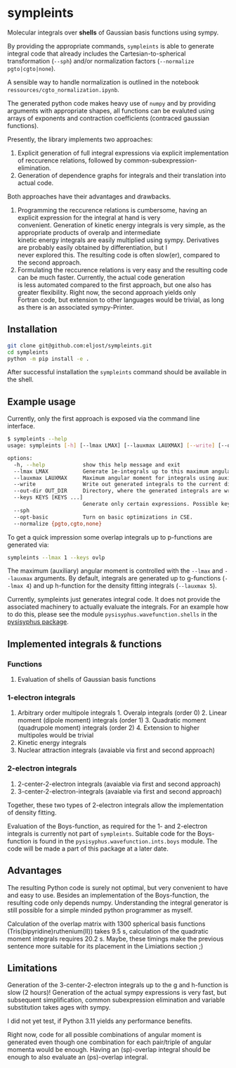 # sympleints
Molecular integrals over **shells** of Gaussian basis functions using sympy.

By providing the appropriate commands, `sympleints` is able to generate integral code that
already includes the Cartesian-to-spherical transformation (`--sph`) and/or normalization
factors (`--normalize pgto|cgto|none`).

A sensible way to handle normalization is outlined in the notebook
`ressources/cgto_normalization.ipynb`.

The generated python code makes heavy use of `numpy` and by providing arguments with appropriate
shapes, all functions can be evaluted using arrays of exponents and contraction coefficients
(contraced gaussian functions).

Presently, the library implements two approaches:

1. Explicit generation of full integral expressions via explicit implementation of reccurence
   relations, followed by common-subexpression-elimination.
2. Generation of dependence graphs for integrals and their translation into actual code.

Both approaches have their advantages and drawbacks.

1. Programming the reccurence relations is cumbersome, having an explicit expression for the integral at hand is very  
    convenient. Generation of kinetic energy integrals is very simple, as the appropriate products of overalp and intermediate  
    kinetic energy integrals are easily multiplied using sympy. Derivatives are probably easily obtained by differentiation, but I  
    never explored this. The resulting code is often slow(er), compared to the second approach.
2. Formulating the reccurence relations is very easy and the resulting code can be much faster. Currently, the actual code generation  
     is less automated compared to the first approach, but one also has greater flexibility. Right now, the second approach yields only  
     Fortran code, but extension to other languages would be trivial, as long as there is an associated sympy-Printer.

## Installation
```bash
git clone git@github.com:eljost/sympleints.git
cd sympleints
python -m pip install -e .
```

After successful installation the `sympleints` command should be available in the shell.

## Example usage

Currently, only the first approach is exposed via the command line interface.

```bash
$ sympleints --help
usage: sympleints [-h] [--lmax LMAX] [--lauxmax LAUXMAX] [--write] [--out-dir OUT_DIR] [--keys KEYS [KEYS ...]] [--sph] [--opt-basic] [--normalize {pgto,cgto,none}]

options:
  -h, --help            show this help message and exit
  --lmax LMAX           Generate 1e-integrals up to this maximum angular momentum.
  --lauxmax LAUXMAX     Maximum angular moment for integrals using auxiliary functions.
  --write               Write out generated integrals to the current directory, potentially overwriting the present modules.
  --out-dir OUT_DIR     Directory, where the generated integrals are written.
  --keys KEYS [KEYS ...]
                        Generate only certain expressions. Possible keys are: (gto, ovlp, dpm, dqpm, qpm, kin, coul, 2c2e, 3c2e_sph). If not given, all expressions are generated.
  --sph
  --opt-basic           Turn on basic optimizations in CSE.
  --normalize {pgto,cgto,none}
```

To get a quick impression some overlap integrals up to p-functions are generated via:
```bash
sympleints --lmax 1 --keys ovlp
```

The maximum (auxiliary) angular moment is controlled with the `--lmax` and `--lauxmax` arguments.
By default, integrals are generated up to g-functions (`--lmax 4`) and up h-function for the
density fitting integrals (`--lauxmax 5`).

Currently, sympleints just generates integral code. It does not provide the
associated machinery to actually evaluate the integrals. For an example how to do
this, please see the module `pysisyphus.wavefunction.shells` in the
[pysisyphus package](https://github.com/eljost/pysisyphus).

## Implemented integrals & functions

### Functions
  1. Evaluation of shells of Gaussian basis functions

### 1-electron integrals

  1. Arbitrary order multipole integrals
    1. Overalp integrals (order 0)
    2. Linear moment (dipole moment) integrals (order 1)
    3. Quadratic moment (quadrupole moment) integrals (order 2)
    4. Extension to higher multipoles would be trivial
  2. Kinetic energy integrals
  3. Nuclear attraction integrals  (avaiable via first and second approach)

### 2-electron integrals
  1. 2-center-2-electron integrals (avaiable via first and second approach)
  2. 3-center-2-electron-integrals (avaiable via first and second approach)

Together, these two types of 2-electron integrals allow the implementation of density fitting.

Evaluation of the Boys-function, as required for the 1- and 2-electron integrals is currently not part
of `sympleints`. Suitable code for the Boys-function is found in the
`pysisyphus.wavefunction.ints.boys` module. The code will be made a part of this package at a later date.

## Advantages
The resulting Python code is surely not optimal, but very convenient to have and easy to use. Besides an implementation
of the Boys-function, the resulting code only depends numpy. Understanding the integral generator is still possible for a
simple minded python programmer as myself.

Calculation of the overlap matrix with 1300 spherical basis functions (Tris(bipyridine)ruthenium(II))
takes 9.5 s, calculation of the quadratic moment integrals requires 20.2 s. Maybe, these timings make the previous sentence more suitable for its placement in the Limiations section ;)

## Limitations
Generation of the 3-center-2-electron integrals up to the g and h-function is slow (2 hours)! Generation of the actual sympy expressions is very fast, but subsequent simplification, common subexpression elimination and variable substitution takes ages with sympy.

I did not yet test, if Python 3.11 yields any performance benefits.

Right now, code for all possible combinations of angular moment is generated even though one combination for each pair/triple of angular momenta would be enough. Having an (sp)-overlap integral should be enough to also evaluate an (ps)-overlap integral.

